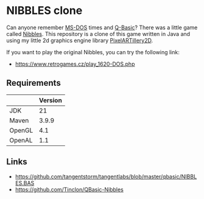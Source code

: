 # NIBBLES clone

Can anyone remember [MS-DOS][msdos] times and [Q-Basic][qbasic]?
There was a little game called [Nibbles][nibbles].
This repository is a clone of this game written in Java and using my little 2d graphics
engine library [PixelARTillery2D][pixelartillery].

If you want to play the original Nibbles, you can try the following link:
* https://www.retrogames.cz/play_1620-DOS.php

## Requirements

|        | Version |
|--------|---------|
| JDK    | 21      |
| Maven  | 3.9.9   |
| OpenGL | 4.1     |
| OpenAL | 1.1     |

## Links

* https://github.com/tangentstorm/tangentlabs/blob/master/qbasic/NIBBLES.BAS
* https://github.com/Tinclon/QBasic-Nibbles

[comment]: <> (collection of links sorted alphabetically ascending)

[msdos]: https://en.wikipedia.org/wiki/MS-DOS

[nibbles]: https://en.wikipedia.org/wiki/Nibbles_(video_game)

[nibbles-dosbox]: https://www.retrogames.cz/play_1620-DOS.php

[pixelartillery]: https://github.com/mwttg/pixel-artillery-2d

[qbasic]: https://de.wikipedia.org/wiki/QBasic
